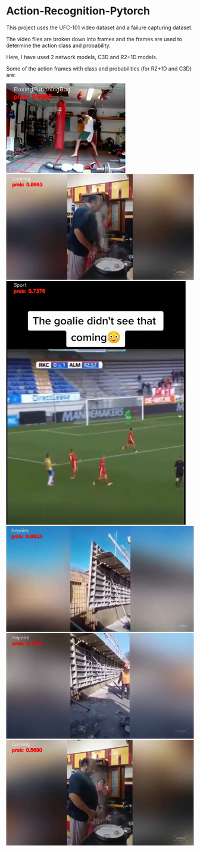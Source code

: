 # Action-Recognition-Pytorch
This project uses the UFC-101 video dataset and a failure capturing dataset.

The video files are broken down into frames and the frames are used to determine the action class and probability.

Here, I have used 2 network models, C3D and R2+1D models.

Some of the action frames with class and probabilities (for R2+1D and C3D) are:

![punch](https://github.com/delzadbamji/Action-Recognition-Pytorch/blob/main/show_action_label_punching.png)
![R2 cooking](https://github.com/delzadbamji/Action-Recognition-Pytorch/blob/main/snapshot_cooking_R2.png)
![sports](https://github.com/delzadbamji/Action-Recognition-Pytorch/blob/main/snapshot_sports.png)
![sports](https://github.com/delzadbamji/Action-Recognition-Pytorch/blob/main/snapshot_repairs_R2.png)
![sports](https://github.com/delzadbamji/Action-Recognition-Pytorch/blob/main/snapshot_repairs.png)
![cooking](https://github.com/delzadbamji/Action-Recognition-Pytorch/blob/main/snapshot_cooking.png)
